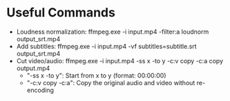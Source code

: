 # Useful Commands

- Loudness normalization: ffmpeg.exe -i input.mp4 -filter:a loudnorm output_srt.mp4
- Add subtitles: ffmpeg.exe -i input.mp4 -vf subtitles=subtitle.srt output_srt.mp4
- Cut video/audio: ffmpeg.exe -i input.mp4 -ss x -to y -c:v copy -c:a copy output.mp4
  - "-ss x -to y": Start from x to y (format: 00:00:00)
  - "-c:v copy -c:a": Copy the original audio and video without re-encoding
